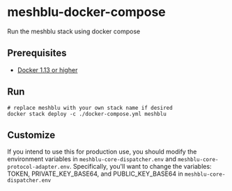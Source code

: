 # meshblu-docker-compose
Run the meshblu stack using docker compose

## Prerequisites

* [Docker 1.13 or higher](https://docs.docker.com/engine/installation/)

## Run

```shell
# replace meshblu with your own stack name if desired
docker stack deploy -c ./docker-compose.yml meshblu
```

## Customize

If you intend to use this for production use, you should modify the environment variables in `meshblu-core-dispatcher.env` and `meshblu-core-protocol-adapter.env`. Specifically, you'll want to change the variables: TOKEN, PRIVATE_KEY_BASE64, and PUBLIC_KEY_BASE64 in `meshblu-core-dispatcher.env`
